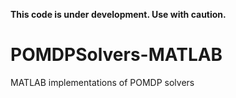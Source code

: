 **This code is under development. Use with caution.**

# POMDPSolvers-MATLAB
MATLAB implementations of POMDP solvers
